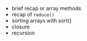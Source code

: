 - brief recap or array methods
- recap of `reduce()`
- sorting arrays with sort()
- closure
- recursion